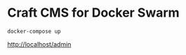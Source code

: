 # Craft CMS for Docker Swarm

`docker-compose up`

[http://localhost/admin](http://localhost/admin)
